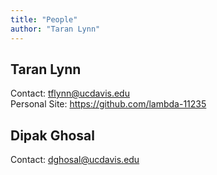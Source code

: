 ```yaml
---
title: "People"
author: "Taran Lynn"
---
```


## Taran Lynn

Contact: tflynn@ucdavis.edu  
Personal Site: https://github.com/lambda-11235

## Dipak Ghosal

Contact: dghosal@ucdavis.edu

